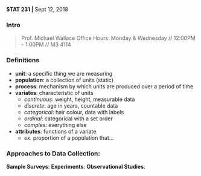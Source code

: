 **STAT 231 |** Sept 12, 2018


### Intro
> Prof. Michael Wallace
> Office Hours: Monday & Wednesday // 12:00PM - 1:00PM // M3 4114

### Definitions
 - __unit__: a specific thing we are measuring
 - __population__: a collection of units (static)
 - __process__: mechanism by which units are produced over a period of time
 - __variates__: characteristic of units
   - _continuous_: weight, height, measurable data
   - _discrete_: age in years, countable data
   - _categorical_: hair colour, data with labels
   - _ordinal_: categorical with a set order
   - _complex_: everything else
 - __attributes__: functions of a variate
   - _ex._ proportion of a population that...

### Approaches to Data Collection:
__Sample Surveys__:
__Experiments__:
__Observational Studies__:
